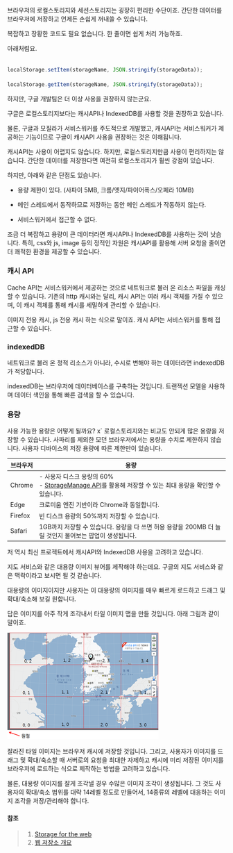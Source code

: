 
브라우저의 로컬스토리지와 세션스토리지는 굉장히 편리한 수단이죠. 간단한 데이터를 브라우저에 저장하고 언제든 손쉽게 꺼내쓸 수 있습니다. 

복잡하고 장황한 코드도 필요 없습니다. 한 줄이면 쉽게 처리 가능하죠.

아래처럼요.

  
```javascript

localStorage.setItem(storageName, JSON.stringify(storageData));

localStorage.getItem(storageName, JSON.stringify(storageData));

```
하지만, 구글 개발팀은 더 이상 사용을 권장하지 않는군요.

구글은 로컬스토리지보다는 캐시API나 IndexedDB를 사용할 것을 권장하고 있습니다.

물론, 구글과 모질라가 서비스워커를 주도적으로 개발했고, 캐시API는 서비스워커가 제공하는 기능이므로 구글이 캐시API 사용을 권장하는 것은 이해됩니다.

 캐시API는 사용이 어렵지도 않습니다. 하지만, 로컬스토리지만큼 사용이 편리하지는 않습니다. 간단한 데이터를 저장한다면 여전히 로컬스토리지가 훨씬 강점이 있습니다.

 하지만, 아래와 같은 단점도 있습니다.

 - 용량 제한이 있다. (사파이 5MB, 크롬/엣지/파이어폭스/오페라 10MB)

- 메인 스레드에서 동작하므로 저장하는 동안 메인 스레드가 작동하지 않는다.

- 서비스워커에서 접근할 수 없다.

조금 더 복잡하고 용량이 큰 데이터라면 캐시API나 IndexedDB를 사용하는 것이 낫습니다. 특히, css와 js, image 등의 정적인 자원은 캐시API를 활용해 서버 요청을 줄이면 더 쾌적한 환경을 제공할 수 있습니다.

### 캐시 API 

Cache API는 서비스워커에서 제공하는 것으로 네트워크로 불러 온 리소스 파일을 캐싱할 수 있습니다. 기존의 http 캐시와는 달리, 캐시 API는 여러 캐시 객체를 가질 수 있으며, 이 캐시 객체를 통해 캐시를 세밀하게 관리할 수 있습니다. 

이미지 전용 캐시, js 전용 캐시 하는 식으로 말이죠. 캐시 API는 서비스워커를 통해 접근할 수 있습니다. 

### indexedDB

네트워크로 불러 온 정적 리소스가 아니라, 수시로 변해야 하는 데이터라면 indexedDB가 적당합니다. 

indexedDB는 브라우저에 데이터베이스를 구축하는 것입니다. 트랜젝션 모델을 사용하며 데이터 색인을 통해 빠른 검색을 할 수 있습니다.

### 용량

사용 가능한 용량은 어떻게 될까요? 
x`
로컬스토리지와는 비교도 안되게 많은 용량을 저장할 수 있습니다. 사파리를 제외한 모던 브라우저에서는 용량을 수치로 제한하지 않습니다. 사용자 디바이스의 저장 용량에 따른 제한만이 있습니다.

| 브라우저 | 용량 |
|--|--|
| Chrome | - 사용자 디스크 용량의 60% <br>- [StorageManage API](https://developer.mozilla.org/en-US/docs/Web/API/StorageManager/estimate)를 활용해 저장할 수 있는 최대 용량을 확인할 수 있습니다. |
| Edge | 크로미움 엔진 기반이라 Chrome과 동일합니다. |
| Firefox | 빈 디스크 용량의 50%까지 저장할 수 있습니다. |
| Safari | 1GB까지 저장할 수 있습니다. 용량을 다 쓰면 허용 용량을 200MB 더 늘릴 것인지 물어보는 팝업이 생성됩니다. |


저 역시 최신 프로젝트에서 캐시API와 IndexedDB 사용을 고려하고 있습니다.
  

지도 서비스와 같은 대용량 이미지 뷰어를 제작해야 하는데요. 구글의 지도 서비스와 같은 맥락이라고 보시면 될 것 같습니다.

대용량의 이미지이지만 사용자는 이 대용량의 이미지를 매우 빠르게 로드하고 드래그 및 확대/축소해 보길 원합니다. 

답은 이미지를 아주 작게 조각내서 타일 이미지 맵을 만들 것입니다. 아래 그림과 같이 말이죠.

  
![이미지타일 개념도](/img/202101/map.png)

잘라진 타일 이미지는 브라우저 캐시에 저장할 것입니다. 그리고, 사용자가 이미지를 드래그 및 확대/축소할 때 서버로의 요청을 최대한 자제하고 캐시에 미리 저장된 이미지를 브라우저에 로드하는 식으로 제작하는 방법을 고려하고 있습니다.

물론, 대용량 이미지를 잘게 조각낼 경우 수많은 이미지 조각이 생성됩니다. 그 것도 사용자의 확대/축소 범위를 대략 14레벨 정도로 만들어서, 14종류의 레벨에 대응하는 이미지 조각을 저장/관리해야 합니다.
 

#### 참조

> 1) [Storage for the web](https://web.dev/storage-for-the-web/)<br>
> 2) [웹 저장소 개요](https://developers.google.com/web/fundamentals/instant-and-offline/web-storage?hl=ko)